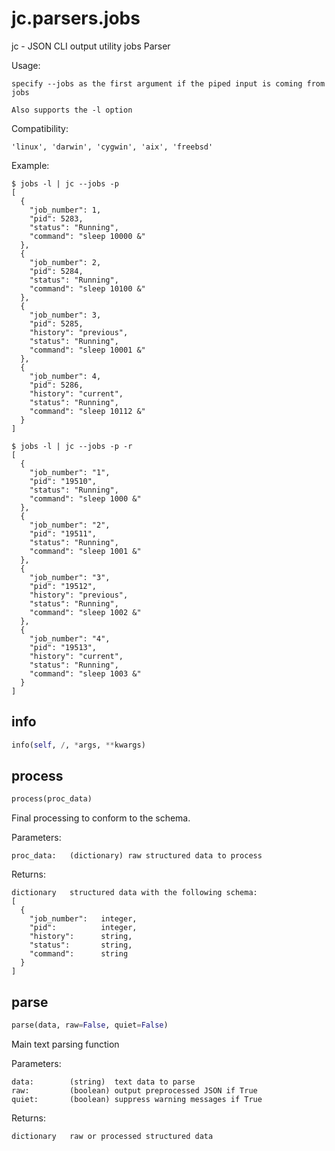 # jc.parsers.jobs
jc - JSON CLI output utility jobs Parser

Usage:

    specify --jobs as the first argument if the piped input is coming from jobs

    Also supports the -l option

Compatibility:

    'linux', 'darwin', 'cygwin', 'aix', 'freebsd'

Example:

    $ jobs -l | jc --jobs -p
    [
      {
        "job_number": 1,
        "pid": 5283,
        "status": "Running",
        "command": "sleep 10000 &"
      },
      {
        "job_number": 2,
        "pid": 5284,
        "status": "Running",
        "command": "sleep 10100 &"
      },
      {
        "job_number": 3,
        "pid": 5285,
        "history": "previous",
        "status": "Running",
        "command": "sleep 10001 &"
      },
      {
        "job_number": 4,
        "pid": 5286,
        "history": "current",
        "status": "Running",
        "command": "sleep 10112 &"
      }
    ]

    $ jobs -l | jc --jobs -p -r
    [
      {
        "job_number": "1",
        "pid": "19510",
        "status": "Running",
        "command": "sleep 1000 &"
      },
      {
        "job_number": "2",
        "pid": "19511",
        "status": "Running",
        "command": "sleep 1001 &"
      },
      {
        "job_number": "3",
        "pid": "19512",
        "history": "previous",
        "status": "Running",
        "command": "sleep 1002 &"
      },
      {
        "job_number": "4",
        "pid": "19513",
        "history": "current",
        "status": "Running",
        "command": "sleep 1003 &"
      }
    ]

## info
```python
info(self, /, *args, **kwargs)
```

## process
```python
process(proc_data)
```

Final processing to conform to the schema.

Parameters:

    proc_data:   (dictionary) raw structured data to process

Returns:

    dictionary   structured data with the following schema:
    [
      {
        "job_number":   integer,
        "pid":          integer,
        "history":      string,
        "status":       string,
        "command":      string
      }
    ]

## parse
```python
parse(data, raw=False, quiet=False)
```

Main text parsing function

Parameters:

    data:        (string)  text data to parse
    raw:         (boolean) output preprocessed JSON if True
    quiet:       (boolean) suppress warning messages if True

Returns:

    dictionary   raw or processed structured data

